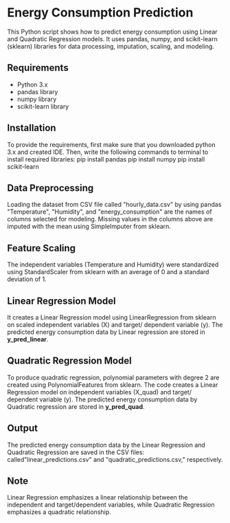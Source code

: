 # Energy Consumption Prediction

This Python script shows how to predict energy consumption using Linear and Quadratic Regression models. It uses pandas, numpy, and scikit-learn (sklearn) libraries for data processing, imputation, scaling, and modeling.

## Requirements
- Python 3.x
- pandas library
- numpy library 
- scikit-learn library
  
## Installation
To provide the requirements, first make sure that you downloaded python 3.x and created IDE. 
Then, write the following commands to terminal to install required libraries:
    pip install pandas
    pip install numpy
    pip install scikit-learn

## Data Preprocessing
Loading the dataset from CSV file called "hourly_data.csv" by using pandas
"Temperature", "Humidity", and "energy_consumption" are the names of columns selected for modeling.
Missing values in the columns above are imputed with the mean using SimpleImputer from sklearn.

## Feature Scaling
The independent variables (Temperature and Humidity) were standardized using StandardScaler from sklearn with an average of 0 and a standard deviation of 1.

## Linear Regression Model
It creates a Linear Regression model using LinearRegression from sklearn on scaled independent variables (X) and target/ dependent variable (y).
The predicted energy consumption data by Linear regression are stored in **y_pred_linear**.

## Quadratic Regression Model
To produce quadratic regression, polynomial parameters with degree 2 are created using PolynomialFeatures from sklearn. The code creates a Linear Regression model on independent variables (X_quad) and target/ dependent variable (y).
The predicted energy consumption data by Quadratic regression are stored in **y_pred_quad**.

## Output
The predicted energy consumption data by the Linear Regression and Quadratic Regression are saved in the CSV files: called"linear_predictions.csv" and "quadratic_predictions.csv," respectively.

## Note
Linear Regression emphasizes a linear relationship between the independent and target/dependent variables, while Quadratic Regression emphasizes a quadratic relationship.